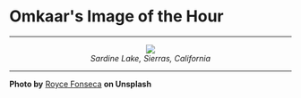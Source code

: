 # Omkaar's Image of the Hour

---

<div align="center">

<a href="https://unsplash.com/photos/woman-and-dog-enjoy-a-scenic-mountain-lake-view-pIDiHls5sD8">
  <img src="https://images.unsplash.com/photo-1747372248943-33e9064aefab?crop=entropy&cs=tinysrgb&fit=max&fm=jpg&ixid=M3w3NjA2Nzh8MHwxfHJhbmRvbXx8fHx8fHx8fDE3NDk4NTU2MDB8&ixlib=rb-4.1.0&q=80&w=1080" style="max-width:100%; height:auto;">
</a>

<br>
<i>Sardine Lake, Sierras, California</i>

</div>

---

**Photo by** [Royce Fonseca](https://unsplash.com/@casunshine0508) **on Unsplash**
